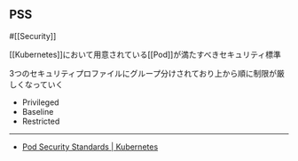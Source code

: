 ## PSS

#[[Security]]

[[Kubernetes]]において用意されている[[Pod]]が満たすべきセキュリティ標準

3つのセキュリティプロファイルにグループ分けされており上から順に制限が厳しくなっていく

- Privileged
- Baseline
- Restricted

---

- [Pod Security Standards | Kubernetes](https://kubernetes.io/docs/concepts/security/pod-security-standards/)